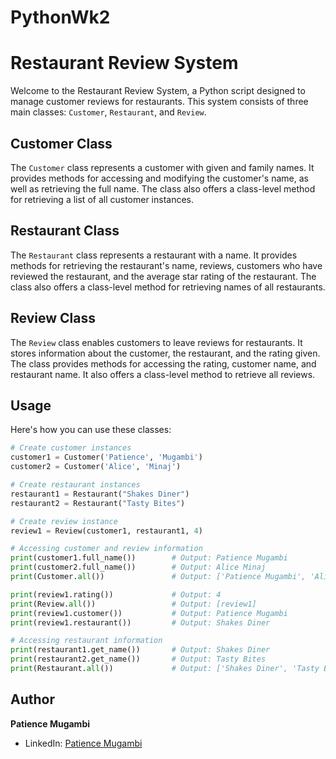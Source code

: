 # PythonWk2

# Restaurant Review System

Welcome to the Restaurant Review System, a Python script designed to manage customer reviews for restaurants. This system consists of three main classes: `Customer`, `Restaurant`, and `Review`.

## Customer Class

The `Customer` class represents a customer with given and family names. It provides methods for accessing and modifying the customer's name, as well as retrieving the full name. The class also offers a class-level method for retrieving a list of all customer instances.

## Restaurant Class

The `Restaurant` class represents a restaurant with a name. It provides methods for retrieving the restaurant's name, reviews, customers who have reviewed the restaurant, and the average star rating of the restaurant. The class also offers a class-level method for retrieving names of all restaurants.

## Review Class

The `Review` class enables customers to leave reviews for restaurants. It stores information about the customer, the restaurant, and the rating given. The class provides methods for accessing the rating, customer name, and restaurant name. It also offers a class-level method to retrieve all reviews.

## Usage

Here's how you can use these classes:

```python
# Create customer instances
customer1 = Customer('Patience', 'Mugambi')
customer2 = Customer('Alice', 'Minaj')

# Create restaurant instances
restaurant1 = Restaurant("Shakes Diner")
restaurant2 = Restaurant("Tasty Bites")

# Create review instance
review1 = Review(customer1, restaurant1, 4)

# Accessing customer and review information
print(customer1.full_name())        # Output: Patience Mugambi
print(customer2.full_name())        # Output: Alice Minaj
print(Customer.all())               # Output: ['Patience Mugambi', 'Alice Minaj']

print(review1.rating())             # Output: 4
print(Review.all())                 # Output: [review1]
print(review1.customer())           # Output: Patience Mugambi
print(review1.restaurant())         # Output: Shakes Diner

# Accessing restaurant information
print(restaurant1.get_name())       # Output: Shakes Diner
print(restaurant2.get_name())       # Output: Tasty Bites
print(Restaurant.all())             # Output: ['Shakes Diner', 'Tasty Bites']

``` 

## Author

**Patience Mugambi**

- LinkedIn: [Patience Mugambi](https://www.linkedin.com/feed/)